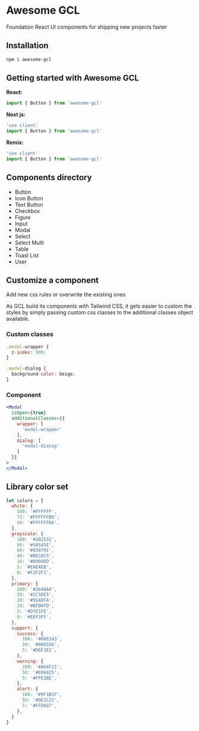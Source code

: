 # Awesome GCL

Foundation React UI components for shipping new projects faster

## Installation

```bash
npm i awesome-gcl
```

## Getting started with Awesome GCL

**React:**
```jsx
import { Button } from 'awesome-gcl'
```

**Next js:**
```jsx
'use client'
import { Button } from 'awesome-gcl'
```

**Remix:**
```jsx
'use client'
import { Button } from 'awesome-gcl'
```

## Components directory
- Button
- Icon Button
- Text Button
- Checkbox
- Figure
- Input
- Modal
- Select
- Select Multi
- Table
- Toast List
- User

## Customize a component
Add new css rules or overwrite the existing ones

As GCL build its components with Tailwind CSS, it gets easier to custom the styles by simply passing custom css classes to the additional classes object available.

### Custom classes
```jsx
.modal-wrapper {
  z-index: 999;
}

.modal-dialog {
  background-color: beige;
}
```

### Component
```jsx
<Modal
  isOpen={true}
  additionalClasses={{
    wrapper: [
      'modal-wrapper'
    ],
    dialog: [
      'modal-dialog'
    ]
  }}
>
</Modal>
```

## Library color set
```jsx
let colors = {
  white: {
    100: '#FFFFFF',
    72: '#FFFFFFB8',
    40: '#FFFFFF66',
  },
  grayscale: {
    100: '#202532',
    80: '#50545E',
    60: '#838791',
    40: '#BEC0C5',
    10: '#D9DADD',
    5: '#EAEAEB',
    0: '#F2F2F3',
  },
  primary: {
    100: '#2648A4',
    50: '#2C5DE5',
    20: '#91ADFA',
    10: '#BFD0FD',
    5: '#D7E1FE',
    0: '#EEF3FF',
  },
  support: {
    success: {
      100: '#086343',
      50: '#008556',
      5: '#D6F3E2',
    },
    warning: {
      100: '#A64F21',
      50: '#E86825',
      5: '#FFE1BE',
    },
    alert: {
      100: '#9F1B1F',
      50: '#DE1C22',
      5: '#FFD6D7',
    },
  }
}
```
